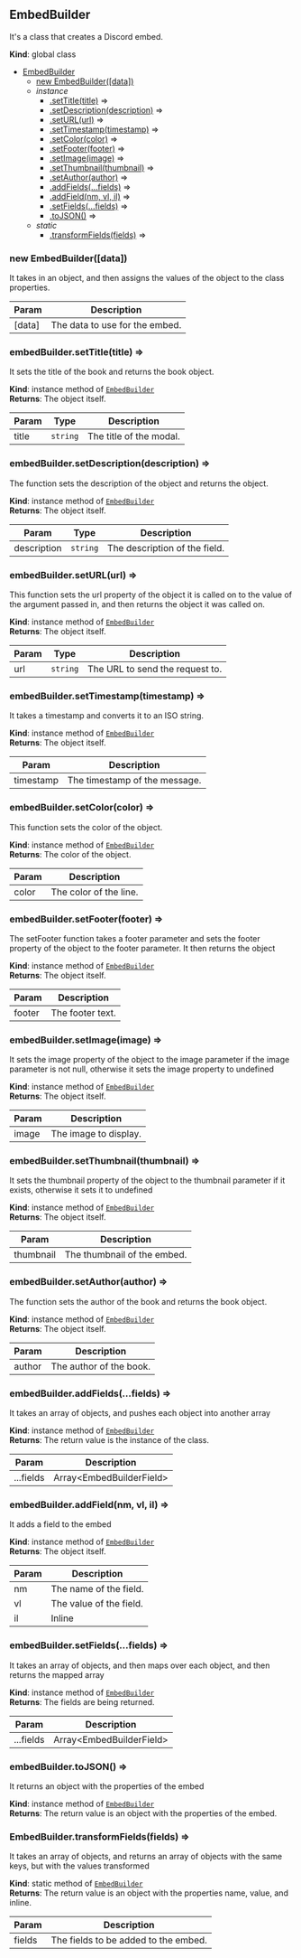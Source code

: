 <a name="EmbedBuilder"></a>

## EmbedBuilder
It's a class that creates a Discord embed.

**Kind**: global class  

* [EmbedBuilder](#EmbedBuilder)
    * [new EmbedBuilder([data])](#new_EmbedBuilder_new)
    * _instance_
        * [.setTitle(title)](#EmbedBuilder+setTitle) ⇒
        * [.setDescription(description)](#EmbedBuilder+setDescription) ⇒
        * [.setURL(url)](#EmbedBuilder+setURL) ⇒
        * [.setTimestamp(timestamp)](#EmbedBuilder+setTimestamp) ⇒
        * [.setColor(color)](#EmbedBuilder+setColor) ⇒
        * [.setFooter(footer)](#EmbedBuilder+setFooter) ⇒
        * [.setImage(image)](#EmbedBuilder+setImage) ⇒
        * [.setThumbnail(thumbnail)](#EmbedBuilder+setThumbnail) ⇒
        * [.setAuthor(author)](#EmbedBuilder+setAuthor) ⇒
        * [.addFields(...fields)](#EmbedBuilder+addFields) ⇒
        * [.addField(nm, vl, il)](#EmbedBuilder+addField) ⇒
        * [.setFields(...fields)](#EmbedBuilder+setFields) ⇒
        * [.toJSON()](#EmbedBuilder+toJSON) ⇒
    * _static_
        * [.transformFields(fields)](#EmbedBuilder.transformFields) ⇒

<a name="new_EmbedBuilder_new"></a>

### new EmbedBuilder([data])
It takes in an object, and then assigns the values of the object to the class properties.


| Param | Description |
| --- | --- |
| [data] | The data to use for the embed. |

<a name="EmbedBuilder+setTitle"></a>

### embedBuilder.setTitle(title) ⇒
It sets the title of the book and returns the book object.

**Kind**: instance method of [<code>EmbedBuilder</code>](#EmbedBuilder)  
**Returns**: The object itself.  

| Param | Type | Description |
| --- | --- | --- |
| title | <code>string</code> | The title of the modal. |

<a name="EmbedBuilder+setDescription"></a>

### embedBuilder.setDescription(description) ⇒
The function sets the description of the object and returns the object.

**Kind**: instance method of [<code>EmbedBuilder</code>](#EmbedBuilder)  
**Returns**: The object itself.  

| Param | Type | Description |
| --- | --- | --- |
| description | <code>string</code> | The description of the field. |

<a name="EmbedBuilder+setURL"></a>

### embedBuilder.setURL(url) ⇒
This function sets the url property of the object it is called on to the value of the argumentpassed in, and then returns the object it was called on.

**Kind**: instance method of [<code>EmbedBuilder</code>](#EmbedBuilder)  
**Returns**: The object itself.  

| Param | Type | Description |
| --- | --- | --- |
| url | <code>string</code> | The URL to send the request to. |

<a name="EmbedBuilder+setTimestamp"></a>

### embedBuilder.setTimestamp(timestamp) ⇒
It takes a timestamp and converts it to an ISO string.

**Kind**: instance method of [<code>EmbedBuilder</code>](#EmbedBuilder)  
**Returns**: The object itself.  

| Param | Description |
| --- | --- |
| timestamp | The timestamp of the message. |

<a name="EmbedBuilder+setColor"></a>

### embedBuilder.setColor(color) ⇒
This function sets the color of the object.

**Kind**: instance method of [<code>EmbedBuilder</code>](#EmbedBuilder)  
**Returns**: The color of the object.  

| Param | Description |
| --- | --- |
| color | The color of the line. |

<a name="EmbedBuilder+setFooter"></a>

### embedBuilder.setFooter(footer) ⇒
The setFooter function takes a footer parameter and sets the footer property of the object to thefooter parameter. It then returns the object

**Kind**: instance method of [<code>EmbedBuilder</code>](#EmbedBuilder)  
**Returns**: The object itself.  

| Param | Description |
| --- | --- |
| footer | The footer text. |

<a name="EmbedBuilder+setImage"></a>

### embedBuilder.setImage(image) ⇒
It sets the image property of the object to the image parameter if the image parameter is notnull, otherwise it sets the image property to undefined

**Kind**: instance method of [<code>EmbedBuilder</code>](#EmbedBuilder)  
**Returns**: The object itself.  

| Param | Description |
| --- | --- |
| image | The image to display. |

<a name="EmbedBuilder+setThumbnail"></a>

### embedBuilder.setThumbnail(thumbnail) ⇒
It sets the thumbnail property of the object to the thumbnail parameter if it exists, otherwise itsets it to undefined

**Kind**: instance method of [<code>EmbedBuilder</code>](#EmbedBuilder)  
**Returns**: The object itself.  

| Param | Description |
| --- | --- |
| thumbnail | The thumbnail of the embed. |

<a name="EmbedBuilder+setAuthor"></a>

### embedBuilder.setAuthor(author) ⇒
The function sets the author of the book and returns the book object.

**Kind**: instance method of [<code>EmbedBuilder</code>](#EmbedBuilder)  
**Returns**: The object itself.  

| Param | Description |
| --- | --- |
| author | The author of the book. |

<a name="EmbedBuilder+addFields"></a>

### embedBuilder.addFields(...fields) ⇒
It takes an array of objects, and pushes each object into another array

**Kind**: instance method of [<code>EmbedBuilder</code>](#EmbedBuilder)  
**Returns**: The return value is the instance of the class.  

| Param | Description |
| --- | --- |
| ...fields | Array&lt;EmbedBuilderField&gt; | EmbedBuilderField |

<a name="EmbedBuilder+addField"></a>

### embedBuilder.addField(nm, vl, il) ⇒
It adds a field to the embed

**Kind**: instance method of [<code>EmbedBuilder</code>](#EmbedBuilder)  
**Returns**: The object itself.  

| Param | Description |
| --- | --- |
| nm | The name of the field. |
| vl | The value of the field. |
| il | Inline |

<a name="EmbedBuilder+setFields"></a>

### embedBuilder.setFields(...fields) ⇒
It takes an array of objects, and then maps over each object, and then returns the mapped array

**Kind**: instance method of [<code>EmbedBuilder</code>](#EmbedBuilder)  
**Returns**: The fields are being returned.  

| Param | Description |
| --- | --- |
| ...fields | Array&lt;EmbedBuilderField&gt; | EmbedBuilderField |

<a name="EmbedBuilder+toJSON"></a>

### embedBuilder.toJSON() ⇒
It returns an object with the properties of the embed

**Kind**: instance method of [<code>EmbedBuilder</code>](#EmbedBuilder)  
**Returns**: The return value is an object with the properties of the embed.  
<a name="EmbedBuilder.transformFields"></a>

### EmbedBuilder.transformFields(fields) ⇒
It takes an array of objects, and returns an array of objects with the same keys, but with thevalues transformed

**Kind**: static method of [<code>EmbedBuilder</code>](#EmbedBuilder)  
**Returns**: The return value is an object with the properties name, value, and inline.  

| Param | Description |
| --- | --- |
| fields | The fields to be added to the embed. |

